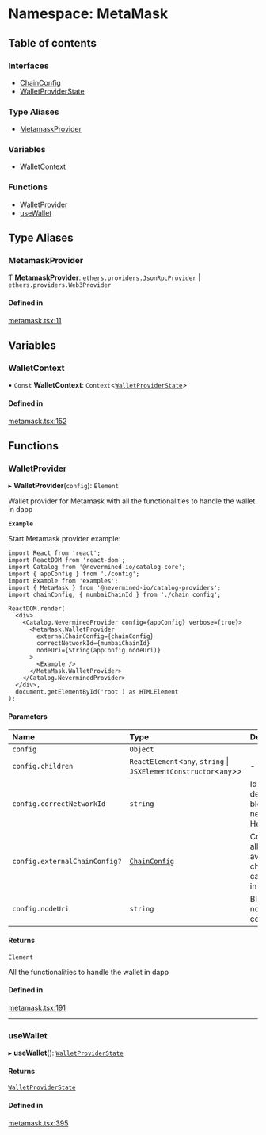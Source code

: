 # Namespace: MetaMask

## Table of contents

### Interfaces

- [ChainConfig](../interfaces/MetaMask.ChainConfig.md)
- [WalletProviderState](../interfaces/MetaMask.WalletProviderState.md)

### Type Aliases

- [MetamaskProvider](MetaMask.md#metamaskprovider)

### Variables

- [WalletContext](MetaMask.md#walletcontext)

### Functions

- [WalletProvider](MetaMask.md#walletprovider)
- [useWallet](MetaMask.md#usewallet)

## Type Aliases

### MetamaskProvider

Ƭ **MetamaskProvider**: `ethers.providers.JsonRpcProvider` \| `ethers.providers.Web3Provider`

#### Defined in

[metamask.tsx:11](https://github.com/nevermined-io/components-catalog/blob/b19d66a/providers/src/metamask.tsx#L11)

## Variables

### WalletContext

• `Const` **WalletContext**: `Context`<[`WalletProviderState`](../interfaces/MetaMask.WalletProviderState.md)\>

#### Defined in

[metamask.tsx:152](https://github.com/nevermined-io/components-catalog/blob/b19d66a/providers/src/metamask.tsx#L152)

## Functions

### WalletProvider

▸ **WalletProvider**(`config`): `Element`

Wallet provider for Metamask with all the functionalities to handle the wallet in dapp

**`Example`**

Start Metamask provider example:

```tsx
import React from 'react';
import ReactDOM from 'react-dom';
import Catalog from '@nevermined-io/catalog-core';
import { appConfig } from './config';
import Example from 'examples';
import { MetaMask } from '@nevermined-io/catalog-providers';
import chainConfig, { mumbaiChainId } from './chain_config';

ReactDOM.render(
  <div>
    <Catalog.NeverminedProvider config={appConfig} verbose={true}>
      <MetaMask.WalletProvider
        externalChainConfig={chainConfig}
        correctNetworkId={mumbaiChainId}
        nodeUri={String(appConfig.nodeUri)}
      >
        <Example />
      </MetaMask.WalletProvider>
    </Catalog.NeverminedProvider>
  </div>,
  document.getElementById('root') as HTMLElement
);
```

#### Parameters

| Name | Type | Description |
| :------ | :------ | :------ |
| `config` | `Object` |  |
| `config.children` | `ReactElement`<`any`, `string` \| `JSXElementConstructor`<`any`\>\> | - |
| `config.correctNetworkId` | `string` | Id of the default blockchain network in Hexadecimal |
| `config.externalChainConfig?` | [`ChainConfig`](../interfaces/MetaMask.ChainConfig.md) | Config with all the available chains that can be use in the dapp |
| `config.nodeUri` | `string` | Blockchain node url to connect |

#### Returns

`Element`

All the functionalities to handle the wallet in dapp

#### Defined in

[metamask.tsx:191](https://github.com/nevermined-io/components-catalog/blob/b19d66a/providers/src/metamask.tsx#L191)

___

### useWallet

▸ **useWallet**(): [`WalletProviderState`](../interfaces/MetaMask.WalletProviderState.md)

#### Returns

[`WalletProviderState`](../interfaces/MetaMask.WalletProviderState.md)

#### Defined in

[metamask.tsx:395](https://github.com/nevermined-io/components-catalog/blob/b19d66a/providers/src/metamask.tsx#L395)
